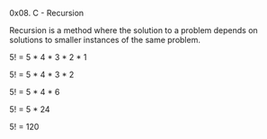 0x08. C - Recursion

Recursion is a method where the solution to a problem depends on solutions to smaller instances of the same problem.

5! = 5 * 4 * 3 * 2 * 1

5! = 5 * 4 * 3 * 2

5! = 5 * 4 * 6

5! = 5 * 24

5! = 120

